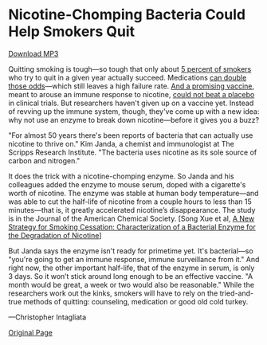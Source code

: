 # Nicotine-Chomping Bacteria Could Help Smokers Quit

[Download MP3](http://www.scientificamerican.com/podcast/podcast.mp3?fileId=1B77EA46-949E-496B-8006F61169A0B0C4&ref=sciam)

Quitting smoking is tough—so tough that only about [5 percent of smokers](http://www.ahrq.gov/sites/default/files/wysiwyg/professionals/clinicians-providers/guidelines-recommendations/tobacco/clinicians/update/treating_tobacco_use08.pdf) who try to quit in a given year actually succeed. Medications [can double those odds](http://onlinelibrary.wiley.com/doi/10.1002/14651858.CD009329.pub2/abstract;jsessionid=0631D669ED7F9E029DEB9DF0AE479BEA.d04t03)—which still leaves a high failure rate. [And a promising vaccine](http://www.scientificamerican.com/article/new-help-for-smokers/), meant to arouse an immune response to nicotine, [could not beat a placebo](http://phx.corporate-ir.net/phoenix.zhtml?c=100445&p=irol-newsArticle&ID=1626882&highlight=) in clinical trials. But researchers haven't given up on a vaccine yet. Instead of revving up the immune system, though, they've come up with a new idea: why not use an enzyme to break down nicotine—before it gives you a buzz?

"For almost 50 years there's been reports of bacteria that can actually use nicotine to thrive on." Kim Janda, a chemist and immunologist at The Scripps Research Institute. "The bacteria uses nicotine as its sole source of carbon and nitrogen."

It does the trick with a nicotine-chomping enzyme. So Janda and his colleagues added the enzyme to mouse serum, doped with a cigarette's worth of nicotine. The enzyme was stable at human body temperature—and was able to cut the half-life of nicotine from a couple hours to less than 15 minutes—that is, it greatly accelerated nicotine’s disappearance. The study is in the Journal of the American Chemical Society. [Song Xue et al, [A New Strategy for Smoking Cessation: Characterization of a Bacterial Enzyme for the Degradation of Nicotine](http://pubs.acs.org/doi/abs/10.1021/jacs.5b06605)]

But Janda says the enzyme isn't ready for primetime yet. It's bacterial—so "you're going to get an immune response, immune surveillance from it." And right now, the other important half-life, that of the enzyme in serum, is only 3 days. So it won’t stick around long enough to be an effective vaccine. "A month would be great, a week or two would also be reasonable." While the researchers work out the kinks, smokers will have to rely on the tried-and-true methods of quitting: counseling, medication or good old cold turkey.

—Christopher Intagliata

[Original Page](http://www.scientificamerican.com/podcast/episode/nicotine-chomping-bacteria-could-help-smokers-quit/)
